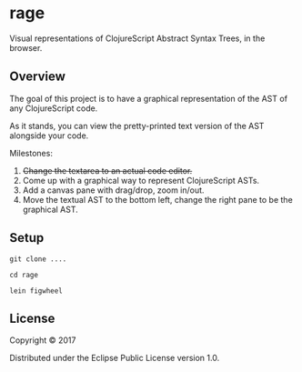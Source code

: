 # rage

Visual representations of ClojureScript Abstract Syntax Trees, in the browser.

## Overview

The goal of this project is to have a graphical representation of the AST of any ClojureScript code.

As it stands, you can view the pretty-printed text version of the AST alongside your code.

Milestones:
1. <s>Change the textarea to an actual code editor.</s>
2. Come up with a graphical way to represent ClojureScript ASTs.
3. Add a canvas pane with drag/drop, zoom in/out.
4. Move the textual AST to the bottom left, change the right pane to be the graphical AST.

## Setup

`git clone ....`

`cd rage`

`lein figwheel`

## License

Copyright © 2017

Distributed under the Eclipse Public License version 1.0.
